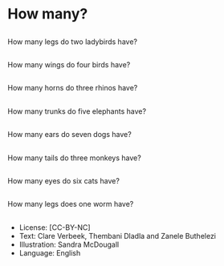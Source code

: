 # How many?

##
How many legs do two
ladybirds have?

##
How many wings do
four birds have?

##
How many horns do
three rhinos have?

##
How many trunks do
five elephants have?

##
How many ears do
seven dogs have?

##
How many tails do
three monkeys have?

##
How many eyes do six
cats have?

##
How many legs does
one worm have?

##
* License: [CC-BY-NC]
* Text: Clare Verbeek, Thembani Dladla and Zanele Buthelezi
* Illustration: Sandra McDougall
* Language: English
